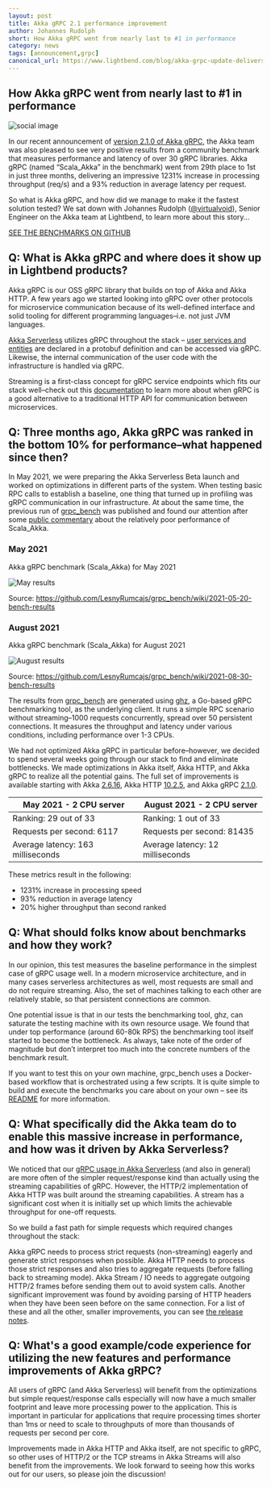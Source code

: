 ```yaml
---
layout: post
title: Akka gRPC 2.1 performance improvement
author: Johannes Rudolph
short: How Akka gRPC went from nearly last to #1 in performance 
category: news
tags: [announcement,grpc]
canonical_url: https://www.lightbend.com/blog/akka-grpc-update-delivers-1200-percent-performance-improvement
---
```


## How Akka gRPC went from nearly last to #1 in performance

![social image](https://downloads.lightbend.com/website/blog-images/akka_grpc_social_v3.png)

In our recent announcement of [version 2.1.0 of Akka gRPC](https://discuss.lightbend.com/t/akka-grpc-2-1-0-released/8702#highlights-1), the Akka team was also pleased to see very positive results from a community benchmark that measures performance and latency of over 30 gRPC libraries. Akka gRPC (named “Scala_Akka” in the benchmark) went from 29th place to 1st in just three months, delivering an impressive 1231% increase in processing throughput (req/s) and a 93% reduction in average latency per request.

So what is Akka gRPC, and how did we manage to make it the fastest solution tested? We sat down with Johannes Rudolph ([@virtualvoid](https://twitter.com/virtualvoid)), Senior Engineer on the Akka team at Lightbend, to learn more about this story...

[SEE THE BENCHMARKS ON GITHUB](https://github.com/LesnyRumcajs/grpc_bench/wiki/2021-08-30-bench-results)

## Q: What is Akka gRPC and where does it show up in Lightbend products?
Akka gRPC is our OSS gRPC library that builds on top of Akka and Akka HTTP.  A few years ago we started looking into gRPC over other protocols for microservice communication because of its well-defined interface and solid tooling for different programming languages–i.e. not just JVM languages.

[Akka Serverless](https://www.lightbend.com/akka-serverless) utilizes gRPC throughout the stack – [user services and entities](https://developer.lightbend.com/docs/akka-serverless/services/programming-model.html#_what_is_an_akka_serverless_service) are declared in a protobuf definition and can be accessed via gRPC. Likewise, the internal communication of the user code with the infrastructure is handled via gRPC.

Streaming is a first-class concept for gRPC service endpoints which fits our stack well–check out this [documentation](https://doc.akka.io/docs/akka-grpc/current/whygrpc.html) to learn more about when gRPC is a good alternative to a traditional HTTP API for communication between microservices.

## Q: Three months ago, Akka gRPC was ranked in the bottom 10% for performance–what happened since then?
In May 2021, we were preparing the Akka Serverless Beta launch and worked on optimizations in different parts of the system. When testing basic RPC calls to establish a baseline, one thing that turned up in profiling was gRPC communication in our infrastructure. At about the same time, the previous run of [grpc_bench](https://github.com/LesnyRumcajs/grpc_bench/wiki/2021-08-30-bench-results) was published and found our attention after some [public commentary](https://twitter.com/alexelcu/status/1390986472866648066?s=20) about the relatively poor performance of Scala_Akka.

### May 2021
Akka gRPC benchmark (Scala_Akka) for May 2021

![May results](https://downloads.typesafe.com./website/blog-images/2021-05-20-bench-results.png)

Source: https://github.com/LesnyRumcajs/grpc_bench/wiki/2021-05-20-bench-results

### August 2021
Akka gRPC benchmark (Scala_Akka) for August 2021

![August results](https://downloads.typesafe.com/website/blog-images/2021-08-30-bench-results.png)

Source: https://github.com/LesnyRumcajs/grpc_bench/wiki/2021-08-30-bench-results

The results from [grpc_bench](https://github.com/LesnyRumcajs/grpc_bench/wiki/2021-08-30-bench-results) are generated using [ghz](https://github.com/bojand/ghz), a Go-based gRPC benchmarking tool, as the underlying client. It runs a simple RPC scenario without streaming–1000 requests concurrently, spread over 50 persistent connections. It measures the throughput and latency under various conditions, including performance over 1-3 CPUs.

We had not optimized Akka gRPC in particular before–however, we decided to spend several weeks going through our stack to find and eliminate bottlenecks. We made optimizations in Akka itself, Akka HTTP, and Akka gRPC to realize all the potential gains. The full set of improvements is available starting with Akka [2.6.16](https://akka.io/blog/news/2021/08/19/akka-2.6.16-released), Akka HTTP [10.2.5](https://akka.io/blog/news/2021/07/27/akka-http-10.2.5-released), and Akka gRPC [2.1.0](https://akka.io/blog/news/2021/08/31/akka-grpc-2.1.0-released).


| May 2021 - 2 CPU server |	August 2021 - 2 CPU server |
|-------------------------|----------------------------|
| Ranking: 29 out of 33	| Ranking: 1 out of 33 |
| Requests per second: 6117	| Requests per second: 81435 |
| Average latency: 163 milliseconds&nbsp;| Average latency: 12 milliseconds |

These metrics result in the following:

* 1231% increase in processing speed
* 93% reduction in average latency
* 20% higher throughput than second ranked

## Q: What should folks know about benchmarks and how they work?
In our opinion, this test measures the baseline performance in the simplest case of gRPC usage well. In a modern microservice architecture, and in many cases serverless architectures as well, most requests are small and do not require streaming. Also, the set of machines talking to each other are relatively stable, so that persistent connections are common.

One potential issue is that in our tests the benchmarking tool, ghz, can saturate the testing machine with its own resource usage. We found that under top performance (around 60-80k RPS) the benchmarking tool itself started to become the bottleneck. As always, take note of the order of magnitude but don’t interpret too much into the concrete numbers of the benchmark result.

If you want to test this on your own machine, grpc_bench uses a Docker-based workflow that is orchestrated using a few scripts. It is quite simple to build and execute the benchmarks you care about on your own – see its [README](https://github.com/LesnyRumcajs/grpc_bench/blob/master/README.md) for more information.

## Q: What specifically did the Akka team do to enable this massive increase in performance, and how was it driven by Akka Serverless?
We noticed that our [gRPC usage in Akka Serverless](https://developer.lightbend.com/docs/akka-serverless/java/writing-grpc-descriptors-protobuf.html) (and also in general) are more often of the simpler request/response kind than actually using the streaming capabilities of gRPC. However, the HTTP/2 implementation of Akka HTTP was built around the streaming capabilities. A stream has a significant cost when it is initially set up which limits the achievable throughput for one-off requests.

So we build a fast path for simple requests which required changes throughout the stack:

Akka gRPC needs to process strict requests (non-streaming) eagerly and generate strict responses when possible.
Akka HTTP needs to process those strict responses and also tries to aggregate requests (before falling back to streaming mode).
Akka Stream / IO needs to aggregate outgoing HTTP/2 frames before sending them out to avoid system calls.
Another significant improvement was found by avoiding parsing of HTTP headers when they have been seen before on the same connection. For a list of these and all the other, smaller improvements, you can see [the release notes](https://discuss.lightbend.com/t/akka-grpc-2-1-0-released/8702#highlights-1).

## Q: What's a good example/code experience for utilizing the new features and performance improvements of Akka gRPC?
All users of gRPC (and Akka Serverless) will benefit from the optimizations but simple request/response calls especially will now have a much smaller footprint and leave more processing power to the application. This is important in particular for applications that require processing times shorter than 1ms or need to scale to throughputs of more than thousands of requests per second per core.

Improvements made in Akka HTTP and Akka itself, are not specific to gRPC, so other uses of HTTP/2 or the TCP streams in Akka Streams will also benefit from the improvements. We look forward to seeing how this works out for our users, so please join the discussion!

